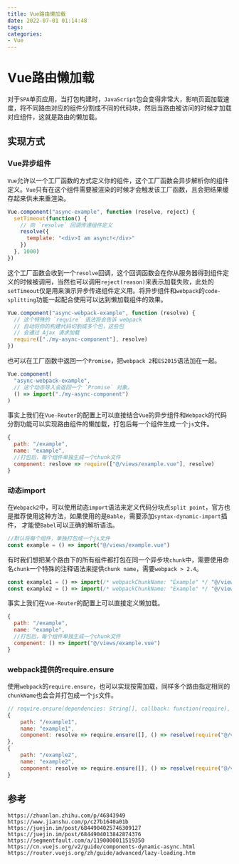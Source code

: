 ```yaml
---
title: Vue路由懒加载
date: 2022-07-01 01:14:48
tags:
categories: 
- Vue
---
```

# Vue路由懒加载
对于`SPA`单页应用，当打包构建时，`JavaScript`包会变得非常大，影响页面加载速度，将不同路由对应的组件分割成不同的代码块，然后当路由被访问的时候才加载对应组件，这就是路由的懒加载。

## 实现方式

### Vue异步组件
`Vue`允许以一个工厂函数的方式定义你的组件，这个工厂函数会异步解析你的组件定义。`Vue`只有在这个组件需要被渲染的时候才会触发该工厂函数，且会把结果缓存起来供未来重渲染。

```javascript
Vue.component("async-example", function (resolve, reject) {
  setTimeout(function() {
    // 向 `resolve` 回调传递组件定义
    resolve({
      template: "<div>I am async!</div>"
    })
  }, 1000)
})
```

这个工厂函数会收到一个`resolve`回调，这个回调函数会在你从服务器得到组件定义的时候被调用，当然也可以调用`reject(reason)`来表示加载失败，此处的`setTimeout`仅是用来演示异步传递组件定义用。将异步组件和`webpack`的`code-splitting`功能一起配合使用可以达到懒加载组件的效果。

```javascript
Vue.component("async-webpack-example", function (resolve) {
  // 这个特殊的 `require` 语法将会告诉 webpack
  // 自动将你的构建代码切割成多个包，这些包
  // 会通过 Ajax 请求加载
  require(["./my-async-component"], resolve)
})
```

也可以在工厂函数中返回一个`Promise`，把`webpack 2`和`ES2015`语法加在一起。

```javascript
Vue.component(
  "async-webpack-example",
  // 这个动态导入会返回一个 `Promise` 对象。
  () => import("./my-async-component")
)
```

事实上我们在`Vue-Router`的配置上可以直接结合`Vue`的异步组件和`Webpack`的代码分割功能可以实现路由组件的懒加载，打包后每一个组件生成一个`js`文件。

```javascript
{
  path: "/example",
  name: "example",
  //打包后，每个组件单独生成一个chunk文件
  component: reslove => require(["@/views/example.vue"], resolve)
}
```

### 动态import
在`Webpack2`中，可以使用动态`import`语法来定义代码分块点`split point`，官方也是推荐使用这种方法，如果使用的是`Bable`，需要添加`syntax-dynamic-import`插件， 才能使`Babel`可以正确的解析语法。

```javascript
//默认将每个组件，单独打包成一个js文件
const example = () => import("@/views/example.vue")
```

有时我们想把某个路由下的所有组件都打包在同一个异步块`chunk`中，需要使用命名`chunk`一个特殊的注释语法来提供`chunk name`，需要`webpack > 2.4`。

```javascript
const example1 = () => import(/* webpackChunkName: "Example" */ "@/views/example1.vue");
const example2 = () => import(/* webpackChunkName: "Example" */ "@/views/example2.vue");
```

事实上我们在`Vue-Router`的配置上可以直接定义懒加载。

```javascript
{
  path: "/example",
  name: "example",
  //打包后，每个组件单独生成一个chunk文件
  component: () => import("@/views/example.vue")
}
```


### webpack提供的require.ensure
使用`webpack`的`require.ensure`，也可以实现按需加载，同样多个路由指定相同的`chunkName`也会合并打包成一个`js`文件。

```javascript
// require.ensure(dependencies: String[], callback: function(require), chunkName: String)
{
    path: "/example1",
    name: "example1",
    component: resolve => require.ensure([], () => resolve(require("@/views/example1.vue")), "Example")
},
{
    path: "/example2",
    name: "example2",
    component: resolve => require.ensure([], () => resolve(require("@/views/example2.vue")), "Example")
}
```



## 参考

```
https://zhuanlan.zhihu.com/p/46843949
https://www.jianshu.com/p/c27b1640a01b
https://juejin.im/post/6844904025746309127
https://juejin.im/post/6844904013842874376
https://segmentfault.com/a/1190000011519350
https://cn.vuejs.org/v2/guide/components-dynamic-async.html
https://router.vuejs.org/zh/guide/advanced/lazy-loading.htm
```
